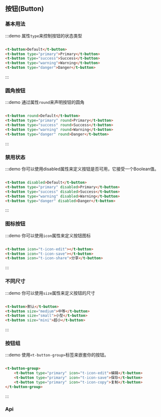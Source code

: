 ## 按钮(Button)

### 基本用法

:::demo 属性`type`来控制按钮的状态类型

```html

<t-button>Default</t-button>
<t-button type="primary">Primary</t-button>
<t-button type="success">Success</t-button>
<t-button type="warning">Warning</t-button>
<t-button type="danger">Danger</t-button>
```

:::

### 圆角按钮

:::demo 通过属性`round`来声明按钮的圆角

```html

<t-button round>Default</t-button>
<t-button type="primary" round>Primary</t-button>
<t-button type="success" round>Success</t-button>
<t-button type="warning" round>Warning</t-button>
<t-button type="danger" round>Danger</t-button>
```

:::

### 禁用状态

:::demo 你可以使用disabled属性来定义按钮是否可用，它接受一个Boolean值。

```html

<t-button disabled>Default</t-button>
<t-button type="primary" disabled>Primary</t-button>
<t-button type="success" disabled>Success</t-button>
<t-button type="warning" disabled>Warning</t-button>
<t-button type="danger" disabled>Danger</t-button>
```

:::

### 图标按钮

:::demo 你可以使用`icon`属性来定义按钮图标

```html

<t-button icon="t-icon-edit"></t-button>
<t-button icon="t-icon-save"></t-button>
<t-button icon="t-icon-share">分享</t-button>
```

:::

### 不同尺寸

:::demo 你可以使用`size`属性来定义按钮的尺寸

```html

<t-button>默认</t-button>
<t-button size="medium">中等</t-button>
<t-button size="small">小型</t-button>
<t-button size="mini">超小</t-button>
```

:::

### 按钮组

:::demo 使用`<t-button-group>`标签来嵌套你的按钮。
```html

<t-button-group>
    <t-button type="primary" icon="t-icon-edit">编辑</t-button>
    <t-button type="primary" icon="t-icon-save">保存</t-button>
    <t-button type="primary" icon="t-icon-copy">复制</t-button>
</t-button-group>
```
:::

### Api

